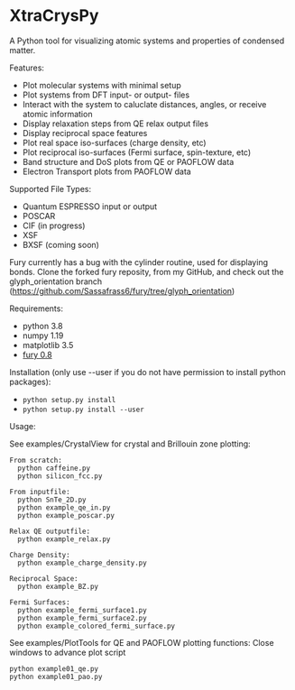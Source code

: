 # XtraCrysPy
A Python tool for visualizing atomic systems and properties of condensed matter.

Features:
- Plot molecular systems with minimal setup
- Plot systems from DFT input- or output- files
- Interact with the system to caluclate distances, angles, or receive atomic information
- Display relaxation steps from QE relax output files
- Display reciprocal space features
- Plot real space iso-surfaces (charge density, etc)
- Plot reciprocal iso-surfaces (Fermi surface, spin-texture, etc)
- Band structure and DoS plots from QE or PAOFLOW data
- Electron Transport plots from PAOFLOW data

Supported File Types:
- Quantum ESPRESSO input or output
- POSCAR
- CIF (in progress)
- XSF
- BXSF (coming soon)

Fury currently has a bug with the cylinder routine, used for displaying bonds.
Clone the forked fury reposity, from my GitHub, and check out the glyph\_orientation branch
(https://github.com/Sassafrass6/fury/tree/glyph_orientation)

Requirements:
- python 3.8
- numpy 1.19
- matplotlib 3.5
- [fury 0.8](https://github.com/fury-gl/fury)
  
Installation (only use --user if you do not have permission to install python packages):  
- `python setup.py install`  
- `python setup.py install --user`  
  
Usage:

  See examples/CrystalView for crystal and Brillouin zone plotting:

    From scratch:
      python caffeine.py
      python silicon_fcc.py

    From inputfile:
      python SnTe_2D.py
      python example_qe_in.py
      python example_poscar.py

    Relax QE outputfile:
      python example_relax.py

    Charge Density:
      python example_charge_density.py

    Reciprocal Space:
      python example_BZ.py

    Fermi Surfaces:
      python example_fermi_surface1.py
      python example_fermi_surface2.py
      python example_colored_fermi_surface.py

  See examples/PlotTools for QE and PAOFLOW plotting functions:
    Close windows to advance plot script

    python example01_qe.py
    python example01_pao.py
